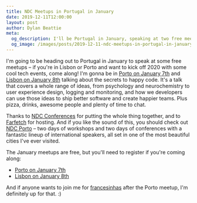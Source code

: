 ```yaml
---
title: NDC Meetups in Portugal in January
date: 2019-12-11T12:00:00
layout: post
author: Dylan Beattie
meta: 
  og_description: I'll be Portugal in January, speaking at two free meetups organised by NDC Conferences and hosted by Farfetch - check them out!
  og_image: /images/posts/2019-12-11-ndc-meetups-in-portugal-in-january/summary_large_image.jpg
---
```

I'm going to be heading out to Portugal in January to speak at some free meetups – if you're 
in Lisbon or Porto and want to kick off 2020 with some cool tech events, come along! I'm gonna be in [Porto on January 7th](https://www.eventbrite.co.uk/e/ndc-meetup-with-dylan-beattie-farfetch-porto-tickets-85068182223) and [Lisbon on January 8th](https://www.eventbrite.co.uk/e/ndc-meetup-with-dylan-beattie-farfetch-lisbon-tickets-85618592515) talking about the secrets to happy code. It's a talk that covers a whole range of ideas, from psychology and neurochemistry to user experience design, logging and monitoring, and how we developers can use those ideas to ship better software and create happier teams. Plus pizza, drinks, awesome people and plenty of time to chat.

Thanks to [NDC Conferences](https://ndc-conferences.com) for putting the whole thing together, and to [Farfetch](https://farfetchtechblog.com/en/) for hosting. And if you like the sound of this, you should check out [NDC Porto](https://ndcporto.com/) – two days of workshops and two days of conferences with a fantastic lineup of international speakers, all set in one of the most beautiful cities I've ever visited.

The January meetups are free, but you'll need to register if you're coming along:

* [Porto on January 7th](https://www.eventbrite.co.uk/e/ndc-meetup-with-dylan-beattie-farfetch-porto-tickets-85068182223)
* [Lisbon on January 8th](https://www.eventbrite.co.uk/e/ndc-meetup-with-dylan-beattie-farfetch-lisbon-tickets-85618592515) 

And if anyone wants to join me for [francesinhas](https://en.wikipedia.org/wiki/Francesinha) after the Porto meetup, I'm definitely up for that. :)
